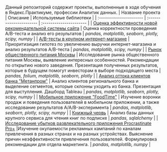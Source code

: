 Данный репозиторий содержит проекты, выполненные в ходе обучения в Яндекс.Практикуме, профессии Аналитик данных.
| Название проекта | Описание | Используемые библиотеки | 
| :---------------------- | :---------------------- | :---------------------- |
| [Оценка эффективности новой рекомендательной системы сайта](ab_test_recommender_system) | Оценка корректности проведения A/B-теста и анализ его результатов | *pandas, matplotlib, seaborn, plotly, scipy, numpy* |
| [A/B-тесты в крупном интернет-магазине](ab_test_online_store) | Приоритизиция гипотез по увеличению выручки интернет-магазина и анализ результатов A/B-теста | *pandas, matplotlib, scipy, numpy* |
| [Рынок общественного питания Москвы](moscow_food_places_analysis) | Исследование рынка общественного питания Москвы, выявление интересных особенностей. Рекомендации по открытию нового заведения. Презентация полученных результатов, которые в будущем помогут инвесторам в выборе подходящего места | *pandas, folium, matplotlib, seaborn, plotly* |
| [Анализ оттока клиентов банка "Метанпром"](bank_churn_analysis) | Анализ клиентов регионального банка и выделение сегментов, которые склонны уходить из банка. Презентация для выступления. Дашборд Tableau | *pandas, matplotlib, seaborn, plotly, scipy, numpy* |
| [Мобильное приложение "FoodTime"](food_mobile_app_analysis) | Изучение воронки продаж и поведения пользователей в мобильном приложении, а также исследование результатов A/A/B-эксперимента | *pandas, matplotlib, seaborn, plotly, scipy, numpy* |
| [Книжный червь](sql_books) | Анализ базы данных крупного сервиса для чтения книг по подписке | *pandas, sqlalchemy* |
| [Исследование убытков развлекательного приложения Procrastinate Pro+](procrastinate_pro) |Изучение окупаемости рекламных кампаний по каналам привлечения в разных странах и на разных устройствах. Выяснение причин неэффективности привлечения пользователей. Формулировка рекомендации для отдела маркетинга. | *pandas, matplotlib, numpy* |


